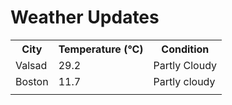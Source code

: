 # Weather Updates

<!-- WEATHER-UPDATE-START -->
<table><tr><th>City</th><th>Temperature (°C)</th><th>Condition</th></tr><tr><td>Valsad</td><td>29.2</td><td>Partly Cloudy</td></tr><tr><td>Boston</td><td>11.7</td><td>Partly cloudy</td></tr><tr><td></td><td></td><td></td></tr></table>
<!-- WEATHER-UPDATE-END -->
